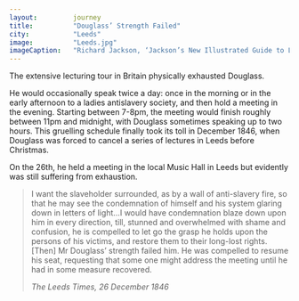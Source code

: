 ```yaml
---
layout: 		journey
title: 			"Douglass’ Strength Failed"
city:			"Leeds"
image: 			"Leeds.jpg"
imageCaption: 	"Richard Jackson, ‘Jackson’s New Illustrated Guide to Leeds’, 1889"
---
```


The extensive lecturing tour in Britain physically exhausted Douglass. 

He would occasionally speak twice a day: once in the morning or in the early afternoon to a ladies antislavery society, and then hold a meeting in the evening. Starting between 7-8pm, the meeting would finish roughly between 11pm and midnight, with Douglass sometimes speaking up to two hours. This gruelling schedule finally took its toll in December 1846, when Douglass was forced to cancel a series of lectures in Leeds before Christmas. 

On the 26th, he held a meeting in the local Music Hall in Leeds but evidently was still suffering from exhaustion. 

>I want the slaveholder surrounded, as by a wall of anti-slavery fire, so that he may see the condemnation of himself and his system glaring down in letters of light…I would have condemnation blaze down upon him in every direction, till, stunned and overwhelmed with shame and confusion, he is compelled to let go the grasp he holds upon the persons of his victims, and restore them to their long-lost rights. [Then] Mr Douglass’ strength failed him. He was compelled to resume his seat, requesting that some one might address the meeting until he had in some measure recovered.
> <footer><cite>The Leeds Times, 26 December 1846</cite></footer>


